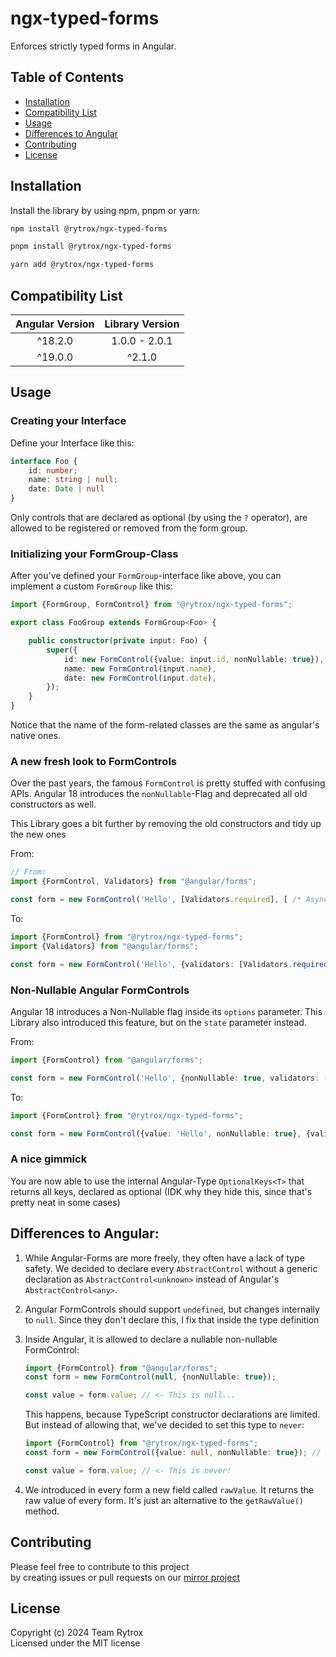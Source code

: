 # ngx-typed-forms

Enforces strictly typed forms in Angular.

## Table of Contents
- [Installation](#installation)
- [Compatibility List](#compatibility-list)
- [Usage](#usage)
- [Differences to Angular](#differences-to-angular)
- [Contributing](#contributing)
- [License](#license)

## Installation
Install the library by using npm, pnpm or yarn:

```bash
npm install @rytrox/ngx-typed-forms
```

```bash
pnpm install @rytrox/ngx-typed-forms
```

```bash
yarn add @rytrox/ngx-typed-forms
```

## Compatibility List

| Angular Version | Library Version |
|:---------------:|:---------------:|
|     ^18.2.0     |  1.0.0 - 2.0.1  |
|     ^19.0.0     |     ^2.1.0      |


## Usage

### Creating your Interface

Define your Interface like this:

```ts
interface Foo {
    id: number;
    name: string | null;
    date: Date | null
}
```
Only controls that are declared as optional (by using the `?` operator), are allowed to be registered or removed from the form group.

### Initializing your FormGroup-Class
After you've defined your `FormGroup`-interface like above, you can implement a custom `FormGroup` like this:

```ts
import {FormGroup, FormControl} from "@rytrox/ngx-typed-forms";

export class FooGroup extends FormGroup<Foo> {

    public constructor(private input: Foo) {
        super({
            id: new FormControl({value: input.id, nonNullable: true}),
            name: new FormControl(input.name),
            date: new FormControl(input.date),
        });
    }
}
```
Notice that the name of the form-related classes are the same as angular's native ones.

### A new fresh look to FormControls
Over the past years, the famous `FormControl` is pretty stuffed with confusing APIs. 
Angular 18 introduces the `nonNullable`-Flag and deprecated all old constructors as well. 

This Library goes a bit further by removing the old constructors and tidy up the new ones

From:
```ts
// From:
import {FormControl, Validators} from "@angular/forms";

const form = new FormControl('Hello', [Validators.required], [ /* Async-Validators here */]);
```

To:

```ts
import {FormControl} from "@rytrox/ngx-typed-forms";
import {Validators} from "@angular/forms";

const form = new FormControl('Hello', {validators: [Validators.required()], asyncValidators: [ /* Async-Validators here */ ]});
```

### Non-Nullable Angular FormControls
Angular 18 introduces a Non-Nullable flag inside its `options` parameter.
This Library also introduced this feature, but on the `state` parameter instead.

From:
```ts
import {FormControl} from "@angular/forms";

const form = new FormControl('Hello', {nonNullable: true, validators: [], asyncValidators: []});
```

To:

```ts
import {FormControl} from "@rytrox/ngx-typed-forms";

const form = new FormControl({value: 'Hello', nonNullable: true}, {validators: [], asyncValidators: []});
```

### A nice gimmick
You are now able to use the internal Angular-Type `OptionalKeys<T>` that returns all keys, declared as optional (IDK why they hide this, since that's pretty neat in some cases) 

## Differences to Angular:
1. While Angular-Forms are more freely, they often have a lack of type safety. 
   We decided to declare every `AbstractControl` without a generic declaration as `AbstractControl<unknown>` instead of Angular's `AbstractControl<any>`.

2. Angular FormControls should support `undefined`, but changes internally to `null`.
   Since they don't declare this, I fix that inside the type definition

3. Inside Angular, it is allowed to declare a nullable non-nullable FormControl:
   ```ts
   import {FormControl} from "@angular/forms"; 
   const form = new FormControl(null, {nonNullable: true});
   
   const value = form.value; // <- This is null...
   ```
   This happens, because TypeScript constructor declarations are limited.
   But instead of allowing that, we've decided to set this type to `never`:
   ```ts
   import {FormControl} from "@rytrox/ngx-typed-forms"; 
   const form = new FormControl({value: null, nonNullable: true}); // Sadly, I can't catch this...
   
   const value = form.value; // <- This is never!
   ```
4. We introduced in every form a new field called `rawValue`.
   It returns the raw value of every form. 
   It's just an alternative to the `getRawValue()` method.

## Contributing

Please feel free to contribute to this project  
by creating issues or pull requests on our [mirror project](https://github.com/Rytrox/ngx-typed-forms)

## License

Copyright (c) 2024 Team Rytrox  
Licensed under the MIT license  
